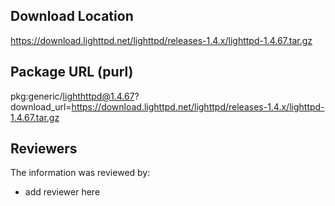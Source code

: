 ## Download Location

https://download.lighttpd.net/lighttpd/releases-1.4.x/lighttpd-1.4.67.tar.gz

## Package URL (purl)

pkg:generic/lighthttpd@1.4.67?download_url=https://download.lighttpd.net/lighttpd/releases-1.4.x/lighttpd-1.4.67.tar.gz

## Reviewers

The information was reviewed by:

* add reviewer here
